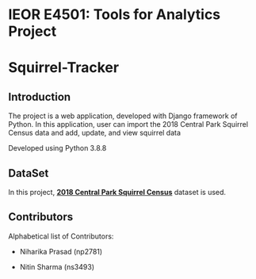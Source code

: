 # IEOR E4501: Tools for Analytics Project
# Squirrel-Tracker

## Introduction
The project is a web application, developed with Django framework of Python. In this application, user can import the 2018 Central Park Squirrel Census data and add, update, and view squirrel data

Developed using Python 3.8.8

## DataSet
In this project, [**2018 Central Park Squirrel Census**](https://data.cityofnewyork.us/Environment/2018-Central-Park-Squirrel-Census-Squirrel-Data/vfnx-vebw) dataset is used.


## Contributors

Alphabetical list of Contributors:

 - Niharika Prasad (np2781)

 - Nitin Sharma (ns3493)
